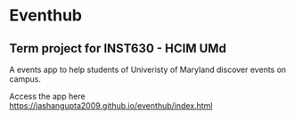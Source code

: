 # Eventhub
## Term project for INST630 - HCIM UMd
A events app to help students of Univeristy of Maryland discover events on campus.

Access the app here 
https://jashangupta2009.github.io/eventhub/index.html
